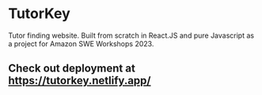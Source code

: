 # TutorKey
Tutor finding website. Built from scratch in React.JS and pure Javascript as a project for Amazon SWE Workshops 2023.
## Check out deployment at https://tutorkey.netlify.app/
